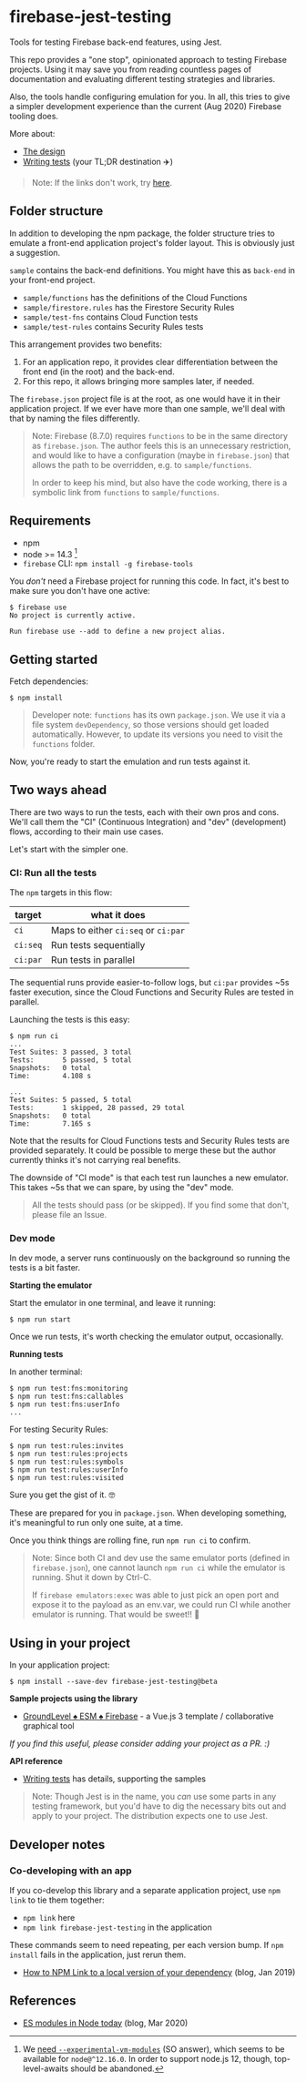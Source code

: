 # firebase-jest-testing

Tools for testing Firebase back-end features, using Jest.

This repo provides a "one stop", opinionated approach to testing Firebase projects. Using it may save you from reading countless pages of documentation and evaluating different testing strategies and libraries.

Also, the tools handle configuring emulation for you. In all, this tries to give a simpler development experience than the current (Aug 2020) Firebase tooling does.

<!-- More on the above:
- Your app code should not need to have if/else's based on whether you target an emulated back-end or the one running in the cloud. 
- Your app code should not need have emulation specific constants in it.
-->

More about:

- [The design](DESIGN.md)
- [Writing tests](Writing%20tests.md) (your TL;DR destination ✈️)

<!-- Editor's note:
Above links won't work in the published npm page.
-->

>Note: If the links don't work, try [here](https://github.com/akauppi/firebase-jest-testing).


## Folder structure

In addition to developing the npm package, the folder structure tries to emulate a front-end application project's folder layout. This is obviously just a suggestion.

`sample` contains the back-end definitions. You might have this as `back-end` in your front-end project.

- `sample/functions` has the definitions of the Cloud Functions
- `sample/firestore.rules` has the Firestore Security Rules
- `sample/test-fns` contains Cloud Function tests
- `sample/test-rules` contains Security Rules tests


This arrangement provides two benefits:

1. For an application repo, it provides clear differentiation between the front end (in the root) and the back-end.
2. For this repo, it allows bringing more samples later, if needed.

The `firebase.json` project file is at the root, as one would have it in their application project. If we ever have more than one sample, we'll deal with that by naming the files differently.

>Note: Firebase (8.7.0) requires `functions` to be in the same directory as `firebase.json`. The author feels this is an unnecessary restriction, and would like to have a configuration (maybe in `firebase.json`) that allows the path to be overridden, e.g. to `sample/functions`.
>
>In order to keep his mind, but also have the code working, there is a symbolic link from `functions` to `sample/functions`.


## Requirements

- npm
- node >= 14.3 [^1]
- `firebase` CLI:
   `npm install -g firebase-tools`

[^1]: We [need `--experimental-vm-modules`](https://stackoverflow.com/questions/60372790/node-v13-jest-es6-native-support-for-modules-without-babel-or-esm#answer-61653104) (SO answer), which seems to be available for `node@^12.16.0`. In order to support node.js 12, though, top-level-awaits should be abandoned.

<!-- tbd. is this strictly necessary?
Set up the Firestore emulator:

```
$ firebase setup:emulators:firestore
```
-->

You *don't* need a Firebase project for running this code. In fact, it's best to make sure you don't have one active:

```
$ firebase use 
No project is currently active.

Run firebase use --add to define a new project alias.
```


## Getting started

Fetch dependencies:

```
$ npm install
```

>Developer note: `functions` has its own `package.json`. We use it via a file system `devDependency`, so those versions should get loaded automatically. However, to update its versions you need to visit the `functions` folder.

Now, you're ready to start the emulation and run tests against it.


## Two ways ahead

There are two ways to run the tests, each with their own pros and cons. We'll call them the "CI" (Continuous Integration) and "dev" (development) flows, according to their main use cases.

Let's start with the simpler one.


### CI: Run all the tests

The `npm` targets in this flow:

|target|what it does|
|---|---|
|`ci`|Maps to either `ci:seq` or `ci:par`|
|`ci:seq`|Run tests sequentially|
|`ci:par`|Run tests in parallel|

The sequential runs provide easier-to-follow logs, but `ci:par` provides ~5s faster execution, since the Cloud Functions and Security Rules are tested in parallel.

Launching the tests is this easy:

```
$ npm run ci
...
Test Suites: 3 passed, 3 total
Tests:       5 passed, 5 total
Snapshots:   0 total
Time:        4.108 s

...
Test Suites: 5 passed, 5 total
Tests:       1 skipped, 28 passed, 29 total
Snapshots:   0 total
Time:        7.165 s
```

Note that the results for Cloud Functions tests and Security Rules tests are provided separately. It could be possible to merge these but the author currently thinks it's not carrying real benefits.

The downside of "CI mode" is that each test run launches a new emulator. This takes ~5s that we can spare, by using the "dev" mode.

>All the tests should pass (or be skipped). If you find some that don't, please file an Issue.


### Dev mode

In dev mode, a server runs continuously on the background so running the tests is a bit faster.

**Starting the emulator**

Start the emulator in one terminal, and leave it running:

```
$ npm run start
```

Once we run tests, it's worth checking the emulator output, occasionally.

**Running tests**

In another terminal:

```
$ npm run test:fns:monitoring
$ npm run test:fns:callables
$ npm run test:fns:userInfo
...
```

For testing Security Rules:

```
$ npm run test:rules:invites
$ npm run test:rules:projects
$ npm run test:rules:symbols
$ npm run test:rules:userInfo
$ npm run test:rules:visited
```

Sure you get the gist of it. 🤓

These are prepared for you in `package.json`. When developing something, it's meaningful to run only one suite, at a time.

Once you think things are rolling fine, run `npm run ci` to confirm.

>Note: Since both CI and dev use the same emulator ports (defined in `firebase.json`), one cannot launch `npm run ci` while the emulator is running. Shut it down by Ctrl-C.
>
>If `firebase emulators:exec` was able to just pick an open port and expose it to the payload as an env.var, we could run CI while another emulator is running. That would be sweet!! 🍬


## Using in your project

In your application project:

```
$ npm install --save-dev firebase-jest-testing@beta
```

<!-- bygones: was using GitHub Packages

The package is published only to GitHub Packages (not npm registry). In order to use these, your application project must:

Have a `.npmrc` file:

```
registry=https://npm.pkg.github.com/akauppi
```

```
$ npm install --save-dev firebase-jest-testing@beta
```

GitHub Packages shows through the npm registry packages, so you can still use such as well. We hope this little annoyance is not too much to bare - it's simply more easy for the author to publish to GitHub Packages vs. npm registry.
-->

**Sample projects using the library**

- [GroundLevel ♠️ ESM ♠️ Firebase](https://github.com/akauppi/GroundLevel-es6-firebase-web) - a Vue.js 3 template / collaborative graphical tool

*If you find this useful, please consider adding your project as a PR. :)*

**API reference**

- [Writing tests](Writing%20tests.md) has details, supporting the samples

>Note: Though Jest is in the name, you *can* use some parts in any testing framework, but you'd have to dig the necessary bits out and apply to your project. The distribution expects one to use Jest.

## Developer notes

### Co-developing with an app

If you co-develop this library and a separate application project, use `npm link` to tie them together:

- `npm link` here
- `npm link firebase-jest-testing` in the application

These commands seem to need repeating, per each version bump. If `npm install` fails in the application, just rerun them.

- [How to NPM Link to a local version of your dependency](https://medium.com/@AidThompsin/how-to-npm-link-to-a-local-version-of-your-dependency-84e82126667a) (blog, Jan 2019)


## References

- [ES modules in Node today](https://blog.logrocket.com/es-modules-in-node-today/) (blog, Mar 2020)
